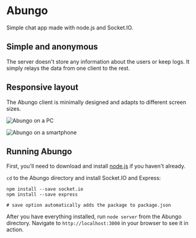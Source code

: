 # Abungo

Simple chat app made with node.js and Socket.IO.

## Simple and anonymous

The server doesn't store any information about the users or keep logs. It simply relays the data from one client to the rest.

## Responsive layout

The Abungo client is minimally designed and adapts to different screen sizes.

![Abungo on a PC](http://i.imgur.com/sCtiSAx.png)

![Abungo on a smartphone](http://i.imgur.com/rDmaM1q.png)

## Running Abungo

First, you'll need to download and install [node.js](http://nodejs.org) if you haven't already.

`cd` to the Abungo directory and install Socket.IO and Express:

```
npm install --save socket.io
npm install --save express

# save option automatically adds the package to package.json
```

After you have everything installed, run `node server` from the Abungo directory. Navigate to `http://localhost:3000` in your browser to see it in action.
